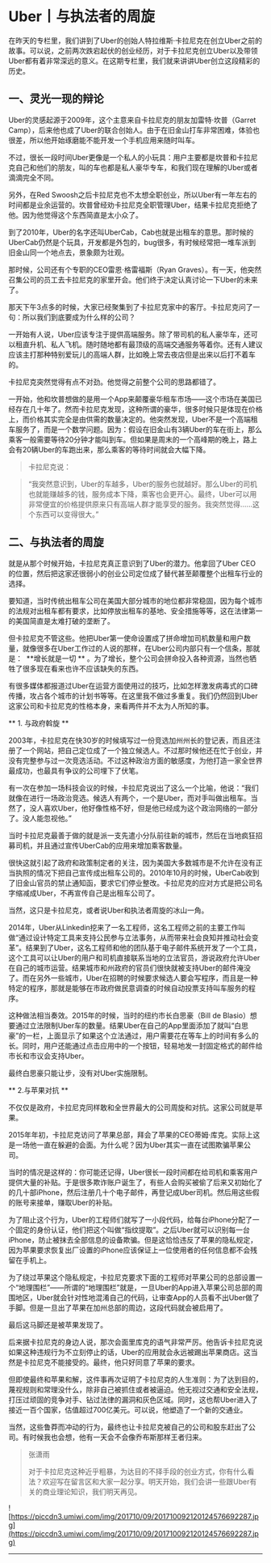 # Uber丨与执法者的周旋

在昨天的专栏里，我们讲到了Uber的创始人特拉维斯·卡拉尼克在创立Uber之前的故事。可以说，之前两次跌宕起伏的创业经历，对于卡拉尼克创立Uber以及带领Uber都有着非常深远的意义。在这期专栏里，我们就来讲讲Uber创立这段精彩的历史。

## 一、灵光一现的辩论

Uber的灵感起源于2009年，这个主意来自卡拉尼克的朋友加雷特·坎普（Garret Camp），后来他也成了Uber的联合创始人。由于在旧金山打车非常困难，体验也很差，所以他开始琢磨能不能开发一个手机应用来随时叫车。

不过，很长一段时间Uber更像是一个私人的小玩具：用户主要都是坎普和卡拉尼克自己和他们的朋友，叫的车也都是私人豪华专车，和我们现在理解的Uber或者滴滴完全不同。

另外，在Red Swoosh之后卡拉尼克也不太想全职创业，所以Uber有一年左右的时间都是业余运营的。坎普曾经劝卡拉尼克全职管理Uber，结果卡拉尼克拒绝了他。因为他觉得这个东西简直是太小众了。

到了2010年，Uber的名字还叫UberCab，Cab也就是出租车的意思。那时候的UberCab仍然是个玩具，开发都是外包的，bug很多，有时候经常把一堆车派到旧金山同一个地点去，景象颇为壮观。

那时候，公司还有个专职的CEO雷恩·格雷福斯（Ryan Graves）。有一天，他突然召集公司的员工去卡拉尼克的家里开会。他们终于决定认真讨论一下Uber的未来了。

那天下午3点多的时候，大家已经聚集到了卡拉尼克家中的客厅。卡拉尼克问了一句：所以我们到底要成为什么样的公司？

一开始有人说，Uber应该专注于提供高端服务。除了带司机的私人豪华车，还可以租直升机、私人飞机。随时随地都有最顶级的高端交通服务等着你。还有人建议应该主打那种特别爱玩儿的高端人群，比如晚上常去夜店但是出来以后打不着车的。

卡拉尼克突然觉得有点不对劲。他觉得之前整个公司的思路都错了。

一开始，他和坎普想做的是用一个App来颠覆豪华租车市场——这个市场在美国已经存在几十年了。然而卡拉尼克发现，这种所谓的豪华，很多时候只是体现在价格上，而价格其实完全是由供需的数量决定的。他突然发现，Uber不是一个高端租车服务了，而是一个数学问题。因为：假设在旧金山有3辆Uber的车在街上，那么乘客一般需要等待20分钟才能叫到车。但如果是周末的一个高峰期的晚上，路上会有20辆Uber的车跑出来，那么乘客的等待时间就会大幅下降。

> 卡拉尼克说：

> “我突然意识到，Uber的车越多，Uber的服务也就越好。那么Uber的司机也就能赚越多的钱，服务成本下降，乘客也会更开心。最终，Uber可以用非常便宜的价格提供原来只有高端人群才能享受的服务。我突然觉得……这个东西可以变得很大。”

## 二、与执法者的周旋

就是从那个时候开始，卡拉尼克真正意识到了Uber的潜力。他拿回了Uber CEO的位置，然后把这家还很弱小的创业公司定位成了替代甚至颠覆整个出租车行业的选择。

要知道，当时传统出租车公司在美国大部分城市的地位都非常稳固，因为每个城市的法规对出租车都有要求，比如停放出租车的基地、安全措施等等，这在法律第一的美国简直是太难打破的垄断了。

但卡拉尼克不管这些。他把Uber第一使命设置成了拼命增加司机数量和用户数量，就像很多在Uber工作过的人说的那样，在Uber公司内部只有一个信条，那就是：  **增长就是一切 ** 。为了增长，整个公司会拼命投入各种资源，当然也牺牲了很多现在看来也许不应该缺失的东西。

有很多媒体都报道过Uber在运营方面使用过的技巧，比如怎样激发病毒式的口碑传播，攻占各个城市的计划书等等。在这里我不做过多重复。我们仍然回到Uber这家公司和卡拉尼克的性格本身，来看两件并不太为人所知的事。

 ** 1. 与政府斡旋 **

2003年，卡拉尼克在快30岁的时候填写过一份竞选加州州长的登记表，而且还注册了一个网站，把自己定位成了一个独立候选人。不过那时候他还在忙于创业，并没有完整参与过一次竞选活动。不过这种政治方面的敏感度，为他打造一家全世界最成功，也最具有争议的公司埋下了伏笔。

有一次在参加一场科技会议的时候，卡拉尼克说出了这么一个比喻，他说：“我们就像在进行一场政治竞选。候选人有两个，一个是Uber，而对手叫做出租车。当然了，没人喜欢Uber，他好像性格不好，但是他已经成为这个政治网络的一部分了。没人能忽视他。”

当时卡拉尼克最善于做的就是派一支先遣小分队前往新的城市，然后在当地疯狂招募司机，并且通过宣传UberCab的应用来增加乘客数量。

很快这就引起了政府和政策制定者的关注，因为美国大多数城市是不允许在没有正当执照的情况下把自己宣传成出租车公司的。2010年10月的时候，UberCab收到了旧金山官员的禁止通知函，要求它们停业整改。卡拉尼克的应对方式是把公司名字缩减成Uber，不再宣传自己是出租车公司了。

当然，这只是卡拉尼克，或者说Uber和执法者周旋的冰山一角。

2014年，Uber从Linkedin挖来了一名工程师，这名工程师之前的主要工作叫做“通过设计特定工具来支持公民参与立法事务，从而带来社会良知并推动社会变革”。结果到了Uber，这名工程师和他的团队基于电子邮件系统开发了一个工具，这个工具可以让Uber的用户和司机直接联系当地的立法官员，游说政府允许Uber在自己的城市运营。结果城市和州政府的官员们很快就被支持Uber的邮件淹没了。而在另外一些城市，Uber在招聘的时候要求候选人要会写程序，而且是一种特定的程序，那就是能够在市政府做民意调查的时候自动投票支持叫车服务的程序。

这种做法相当奏效。2015年的时候，当时的纽约市长白思豪（Bill de Blasio）想要通过立法限制Uber车的数量。结果Uber在自己的App里面添加了就叫“白思豪”的一栏，上面显示了如果这个立法通过，用户需要花在等车上的时间有多么的长。同时，用户还能通过点击应用中的一个按钮，轻易地发一封固定格式的邮件给市长和市议会支持Uber。

最终白思豪只能让步，没有对Uber实施限制。

 ** 2.与苹果对抗 **

不仅仅是政府，卡拉尼克同样敢和全世界最大的公司周旋和对抗。这家公司就是苹果。

2015年年初，卡拉尼克访问了苹果总部，拜会了苹果的CEO蒂姆·库克。实际上这是一场他一直在躲避的会面。为什么呢？因为Uber其实一直在试图欺骗苹果公司。

当时的情况是这样的：你可能还记得，Uber很长一段时间都在给司机和乘客用户提供大量的补贴。于是很多欺诈账户诞生了，有些人会购买被偷了后来又初始化了的几十部iPhone，然后注册几十个电子邮件，再登记成Uber司机。然后用这些假的账号来接单，赚取Uber的补贴。

为了阻止这个行为，Uber的工程师们就写了一小段代码，给每台iPhone分配了一个固定的身份认证，他们把这个叫做“指纹提取”。之后Uber就可以识别每一台iPhone，防止被抹去全部信息的设备欺骗。但是这恰恰违反了苹果的隐私规定，因为苹果要求恢复出厂设置的iPhone应该保证上一位使用者的任何信息都不会残留在手机上。

为了绕过苹果这个隐私规定，卡拉尼克要求下面的工程师对苹果公司的总部设置一个“地理围栏”——所谓的“地理围栏”就是，一旦Uber的App进入苹果公司总部的周围地区，Uber就会针对性地混淆自己的代码，让审查App的人员看不出Uber做了手脚。但是一旦出了苹果在加州总部的周边，这段代码就会被启用了。

最后这马脚还是被苹果发现了。

后来据卡拉尼克的身边人说，那次会面里库克的语气非常严厉。他告诉卡拉尼克说如果这种违规行为不立刻停止的话，Uber的应用就会永远被踢出苹果商店。这当然是卡拉尼克不能接受的。最终，他只好同意了苹果的要求。

但即使最终和苹果和解，这件事再次证明了卡拉尼克的人生准则：为了达到目的，蔑视规则和常理没什么，除非自己被抓住或者被逼迫。他无视过交通和安全法规，打压过顽固的竞争对手、钻过法律的漏洞和灰色区域。同时，这也帮Uber进入了接近一百个国家，估值超过700亿美元。可以说，他塑造了一个新的交通业。

当然，这些鲁莽而冲动的行为，最终也让卡拉尼克被自己的公司和股东赶出了公司。有时候我也会想，他有一天会不会像乔布斯那样王者归来。

> 张潇雨
> 
> 对于卡拉尼克这种近乎粗暴，为达目的不择手段的创业方式，你有什么看法？欢迎写在留言区和大家一起分享。明天开始，我们会讲一些跟Uber有关的商业理论知识，我们明天再见。

![https://piccdn3.umiwi.com/img/201710/09/201710092120124576692287.jpg](https://piccdn3.umiwi.com/img/201710/09/201710092120124576692287.jpg)

---
